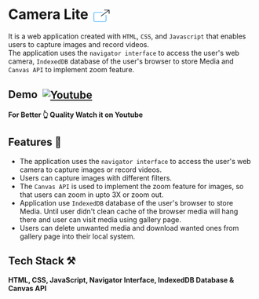 # Camera Lite <a href="https://cameralite.netlify.app" target="_blank"><img align="center" src="./Img-Icons/icons8-external-link-64.png" alt="live link" height="30" width="40" /></a>

It is a web application created with `HTML`, `CSS`, and `Javascript` that enables users to capture images and record videos.\
The application uses the `navigator interface` to access the user's web camera, `IndexedDB` database of the user's browser to store Media and `Canvas API` to implement zoom feature.


## Demo &nbsp;<a href="https://youtu.be/bTkOG1PGYCk" target="_blank"><img align="center" src="https://raw.githubusercontent.com/rahuldkjain/github-profile-readme-generator/master/src/images/icons/Social/youtube.svg" alt="Youtube" height="30" width="40" /></a>


**For Better 👆 Quality Watch it on Youtube**

<!-- https://user-images.githubusercontent.com/88960105/224560702-847da969-3bb5-4dba-bce8-71f395651540.mp4 -->

## Features 📝

- The application uses the `navigator interface` to access the user's web camera to capture images or record videos.
- Users can capture images with different filters. 
- The `Canvas API` is used to implement the zoom feature for images, so that users can zoom in upto 3X or zoom out. 
- Application use `IndexedDB` database of the user's browser to store Media. Until user didn't clean cache of the browser media will hang there and user can visit media using gallery page. 
- Users can delete unwanted media and download wanted ones from gallery page into their local system.


## Tech Stack ⚒

**HTML, CSS, JavaScript, Navigator Interface, IndexedDB Database & Canvas API**

